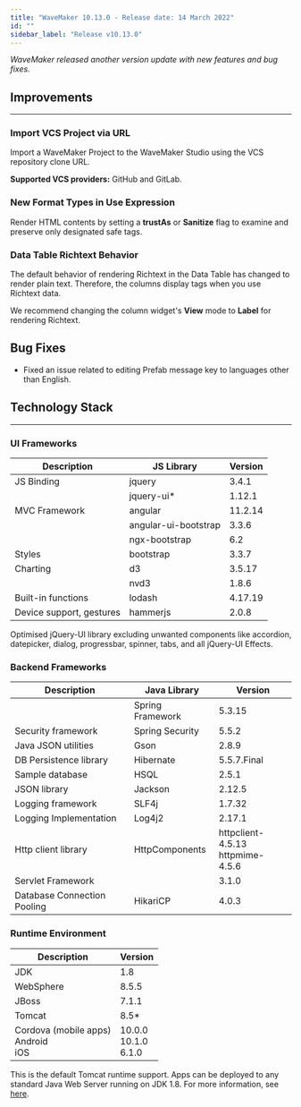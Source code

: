 ```yaml
---
title: "WaveMaker 10.13.0 - Release date: 14 March 2022"
id: ""
sidebar_label: "Release v10.13.0"
---
```

*WaveMaker released another version update with new features and bug fixes.*

## Improvements
---

### Import VCS Project via URL

Import a WaveMaker Project to the WaveMaker Studio using the VCS repository clone URL.

**Supported VCS providers:** GitHub and GitLab.

### New Format Types in Use Expression

Render HTML contents by setting a **trustAs** or **Sanitize** flag to examine and preserve only designated safe tags.

### Data Table Richtext Behavior

The default behavior of rendering Richtext in the Data Table has changed to render plain text. Therefore, the columns display tags when you use Richtext data.

We recommend changing the column widget's **View** mode to **Label** for rendering Richtext.

## Bug Fixes

- Fixed an issue related to editing Prefab message key to languages other than English.

## Technology Stack

---

### UI Frameworks

| Description | JS Library | Version |
| --- | --- | --- |
| JS Binding | jquery | 3.4.1 |
|  | jquery-ui* | 1.12.1 |
| MVC Framework | angular| 11.2.14 |
|  | angular-ui-bootstrap | 3.3.6 |
|  | ngx-bootstrap | 6.2 |
| Styles | bootstrap | 3.3.7 |
| Charting | d3 | 3.5.17 |
|  | nvd3 | 1.8.6 |
| Built-in functions | lodash | 4.17.19|
| Device support, gestures | hammerjs | 2.0.8 |

Optimised jQuery-UI library excluding unwanted components like accordion, datepicker, dialog, progressbar, spinner, tabs, and all jQuery-UI Effects.

### Backend Frameworks

| Description | Java Library | Version |
| --- | --- | --- |
|  | Spring Framework  | 5.3.15 |
| Security framework | Spring Security  | 5.5.2|
| Java JSON utilities | Gson  | 2.8.9 |
| DB Persistence library | Hibernate | 5.5.7.Final|
| Sample database | HSQL | 2.5.1|
| JSON library | Jackson  |  2.12.5|
| Logging framework | SLF4j  |1.7.32 |
| Logging Implementation | Log4j2  | 2.17.1 |
| Http client library | HttpComponents | httpclient- 4.5.13 <br> httpmime- 4.5.6 |
| Servlet Framework |  | 3.1.0 |
|Database Connection Pooling | HikariCP | 4.0.3 |

### Runtime Environment

| Description | Version |
| --- | --- |
| JDK | 1.8 |
| WebSphere | 8.5.5 |
| JBoss | 7.1.1 |
| Tomcat | 8.5* |
| Cordova (mobile apps) <br> Android <br> iOS | 10.0.0 <br> 10.1.0  <br> 6.1.0 |

This is the default Tomcat runtime support. Apps can be deployed to any standard Java Web Server running on JDK 1.8. For more information, see [here](/learn/app-development/deployment/deployment-web-server).